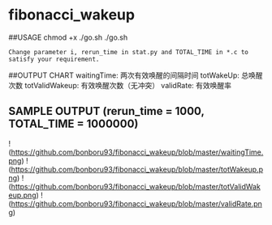 # fibonacci_wakeup
##USAGE
	chmod +x ./go.sh
	./go.sh

	Change parameter i, rerun_time in stat.py and TOTAL_TIME in *.c to satisfy your requirement.
##OUTPUT CHART
waitingTime: 两次有效唤醒的间隔时间
totWakeUp: 总唤醒次数
totValidWakeup: 有效唤醒次数（无冲突）
validRate: 有效唤醒率
## SAMPLE OUTPUT (rerun_time = 1000, TOTAL_TIME = 1000000)
!(https://github.com/bonboru93/fibonacci_wakeup/blob/master/waitingTime.png)
!(https://github.com/bonboru93/fibonacci_wakeup/blob/master/totWakeup.png)
!(https://github.com/bonboru93/fibonacci_wakeup/blob/master/totValidWakeup.png)
!(https://github.com/bonboru93/fibonacci_wakeup/blob/master/validRate.png)